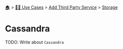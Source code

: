 <!--startTocHeader-->
[🏠](../../../README.md) > [👷🏽 Use Cases](../../README.md) > [Add Third Party Service](../README.md) > [Storage](README.md)
# Cassandra
<!--endTocHeader-->
TODO: Write about `Cassandra`
<!--startTocSubTopic-->
<!--endTocSubTopic-->